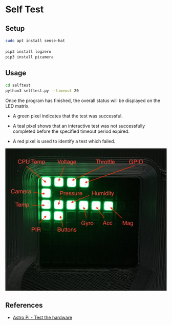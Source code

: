 # Self Test

## Setup

```sh
sudo apt install sense-hat

pip3 install logzero
pip3 install picamera
```

## Usage

```sh
cd selftest
python3 selftest.py --timeout 20
```

Once the program has finished, the overall status will be displayed on the LED matrix.

- A green pixel indicates that the test was successful.

- A teal pixel shows that an interactive test was not successfully completed before the specified timeout period expired.

- A red pixel is used to identify a test which failed.

![LED Status](led_status.jpg)

## References

- [Astro Pi - Test the hardware](https://projects.raspberrypi.org/en/projects/astro-pi-flight-case-mk2/10)
